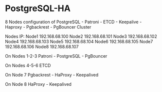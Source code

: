 # PostgreSQL-HA
8 Nodes configuration of PostgreSQL - Patroni - ETCD - Keepalive - Haproxy - Pgbackrest - PgBouncer Cluster

Nodes IP:
Node1 192.168.68.100
Node2 192.168.68.101
Node3 192.168.68.102
Node4 192.168.68.103
Node5 192.168.68.104
Node6 192.168.68.105
Node7 192.168.68.106
Node8 192.168.68.107

On Nodes 1-2-3
Patroni - PostgreSQL - PgBouncer 

On Nodes 4-5-6
ETCD

On Node 7
Pgbackrest - HaProxy - Keepalived

On Node 8
HaProxy - Keepalived
